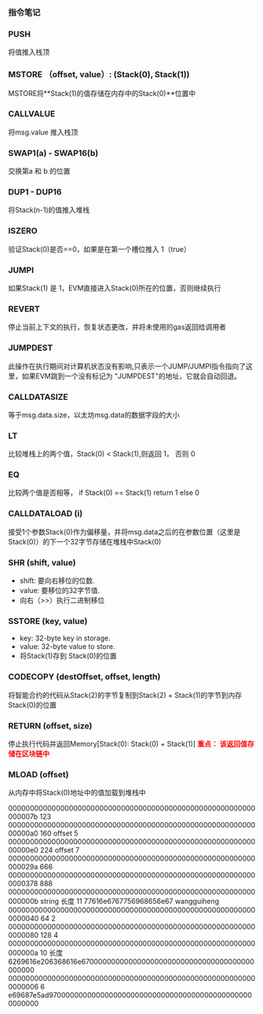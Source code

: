### 指令笔记

### PUSH 
将值推入栈顶

### MSTORE （offset, value）: (Stack(0), Stack(1))

MSTORE将**Stack(1)的值存储在内存中的Stack(0)**位置中

### CALLVALUE

将msg.value 推入栈顶

### SWAP1(a) - SWAP16(b)
交换第a 和 b 的位置

### DUP1 - DUP16 

将Stack(n-1)的值推入堆栈

### ISZERO
验证Stack(0)是否==0，如果是在第一个槽位推入 1（true）

### JUMPI

如果Stack(1) 是 1，EVM直接进入Stack(0)所在的位置，否则继续执行

### REVERT

停止当前上下文的执行，恢复状态更改，并将未使用的gas返回给调用者

### JUMPDEST

此操作在执行期间对计算机状态没有影响,只表示一个JUMP/JUMPI指令指向了这里，如果EVM跳到一个没有标记为 "JUMPDEST"的地址，它就会自动回退。


### CALLDATASIZE
等于msg.data.size，以太坊msg.data的数据字段的大小

### LT
比较堆栈上的两个值，Stack(0) < Stack(1),则返回 1， 否则 0

### EQ
比较两个值是否相等， if Stack(0) == Stack(1) return 1 else 0


### CALLDATALOAD (i)

接受1个参数Stack(0)作为偏移量，并将msg.data之后的在参数位置（这里是Stack(0)）的下一个32字节存储在堆栈中Stack(0)

### SHR (shift, value)

- shift: 要向右移位的位数.
- value: 要移位的32字节值.
- 向右（>>）执行二进制移位

### SSTORE (key, value)

- key: 32-byte key in storage.
- value: 32-byte value to store.
- 将Stack(1)存到 Stack(0)的位置

### CODECOPY (destOffset, offset, length)

将智能合约的代码从Stack(2)的字节复制到Stack(2) + Stack(1)的字节到内存 Stack(0)的位置


### RETURN (offset, size)

停止执行代码并返回Memory[Stack(0): Stack(0) + Stack(1)] <font color=#FF000> **重点： 该返回值存储在区块链中** </font>

### MLOAD (offset)

从内存中将Stack(0)地址中的值加载到堆栈中



000000000000000000000000000000000000000000000000000000000000007b  123
00000000000000000000000000000000000000000000000000000000000000a0  160 offset 5
00000000000000000000000000000000000000000000000000000000000000e0  224 offset 7
000000000000000000000000000000000000000000000000000000000000029a  666
0000000000000000000000000000000000000000000000000000000000000378  888
000000000000000000000000000000000000000000000000000000000000000b string 长度 11 
77616e6767756968656e67                                           wangguiheng 
0000000000000000000000000000000000000000000000000000000000000040  64  2
0000000000000000000000000000000000000000000000000000000000000080  128 4
000000000000000000000000000000000000000000000000000000000000000a  10 长度
6269616e206368616e6700000000000000000000000000000000000000000000
0000000000000000000000000000000000000000000000000000000000000006 6 
e69687e5ad970000000000000000000000000000000000000000000000000000